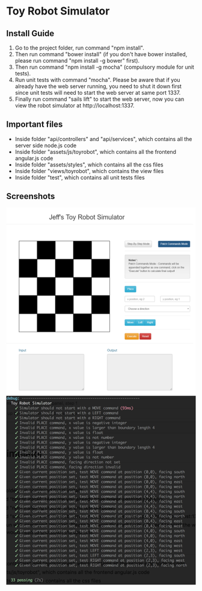 # Toy Robot Simulator

## Install Guide
1. Go to the project folder, run command "npm install".
2. Then run command "bower install" (if you don't have bower installed, please run command "npm install -g bower" first).
3. Then run command "npm install -g mocha" (compulsory module for unit tests).
4. Run unit tests with command "mocha". Please be aware that if you already have the web server running, you need to shut it down first since unit tests will need to start the web server at same port 1337.
5. Finally run command "sails lift" to start the web server, now you can view the robot simulator at http://localhost:1337.

## Important files
* Inside folder "api/controllers" and "api/services", which contains all the server side node.js code
* Inside folder "assets/js/toyrobot", which contains all the frontend angular.js code
* Inside folder "assets/styles", which contains all the css files
* Inside folder "views/toyrobot", which contains the view files
* Inside folder "test", which contains all unit tests files

## Screenshots
![alt text](https://github.com/jeffyyyy/toy/raw/develop/assets/images/patchcommandmode.png "Toy Robot Patch Commands Mode")
![alt text](https://github.com/jeffyyyy/toy/raw/develop/assets/images/unittest_screenshot.png "Toy Robot Unit Tests")
